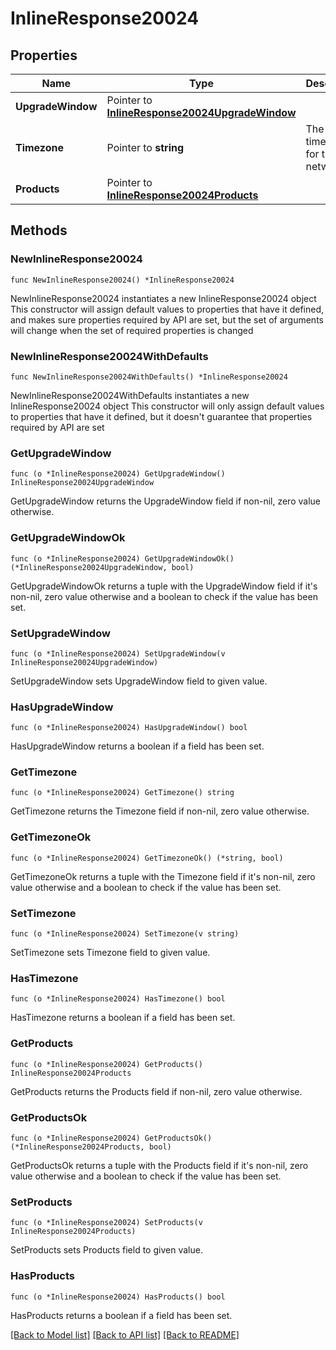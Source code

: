 # InlineResponse20024

## Properties

Name | Type | Description | Notes
------------ | ------------- | ------------- | -------------
**UpgradeWindow** | Pointer to [**InlineResponse20024UpgradeWindow**](InlineResponse20024UpgradeWindow.md) |  | [optional] 
**Timezone** | Pointer to **string** | The timezone for the network | [optional] 
**Products** | Pointer to [**InlineResponse20024Products**](InlineResponse20024Products.md) |  | [optional] 

## Methods

### NewInlineResponse20024

`func NewInlineResponse20024() *InlineResponse20024`

NewInlineResponse20024 instantiates a new InlineResponse20024 object
This constructor will assign default values to properties that have it defined,
and makes sure properties required by API are set, but the set of arguments
will change when the set of required properties is changed

### NewInlineResponse20024WithDefaults

`func NewInlineResponse20024WithDefaults() *InlineResponse20024`

NewInlineResponse20024WithDefaults instantiates a new InlineResponse20024 object
This constructor will only assign default values to properties that have it defined,
but it doesn't guarantee that properties required by API are set

### GetUpgradeWindow

`func (o *InlineResponse20024) GetUpgradeWindow() InlineResponse20024UpgradeWindow`

GetUpgradeWindow returns the UpgradeWindow field if non-nil, zero value otherwise.

### GetUpgradeWindowOk

`func (o *InlineResponse20024) GetUpgradeWindowOk() (*InlineResponse20024UpgradeWindow, bool)`

GetUpgradeWindowOk returns a tuple with the UpgradeWindow field if it's non-nil, zero value otherwise
and a boolean to check if the value has been set.

### SetUpgradeWindow

`func (o *InlineResponse20024) SetUpgradeWindow(v InlineResponse20024UpgradeWindow)`

SetUpgradeWindow sets UpgradeWindow field to given value.

### HasUpgradeWindow

`func (o *InlineResponse20024) HasUpgradeWindow() bool`

HasUpgradeWindow returns a boolean if a field has been set.

### GetTimezone

`func (o *InlineResponse20024) GetTimezone() string`

GetTimezone returns the Timezone field if non-nil, zero value otherwise.

### GetTimezoneOk

`func (o *InlineResponse20024) GetTimezoneOk() (*string, bool)`

GetTimezoneOk returns a tuple with the Timezone field if it's non-nil, zero value otherwise
and a boolean to check if the value has been set.

### SetTimezone

`func (o *InlineResponse20024) SetTimezone(v string)`

SetTimezone sets Timezone field to given value.

### HasTimezone

`func (o *InlineResponse20024) HasTimezone() bool`

HasTimezone returns a boolean if a field has been set.

### GetProducts

`func (o *InlineResponse20024) GetProducts() InlineResponse20024Products`

GetProducts returns the Products field if non-nil, zero value otherwise.

### GetProductsOk

`func (o *InlineResponse20024) GetProductsOk() (*InlineResponse20024Products, bool)`

GetProductsOk returns a tuple with the Products field if it's non-nil, zero value otherwise
and a boolean to check if the value has been set.

### SetProducts

`func (o *InlineResponse20024) SetProducts(v InlineResponse20024Products)`

SetProducts sets Products field to given value.

### HasProducts

`func (o *InlineResponse20024) HasProducts() bool`

HasProducts returns a boolean if a field has been set.


[[Back to Model list]](../README.md#documentation-for-models) [[Back to API list]](../README.md#documentation-for-api-endpoints) [[Back to README]](../README.md)


